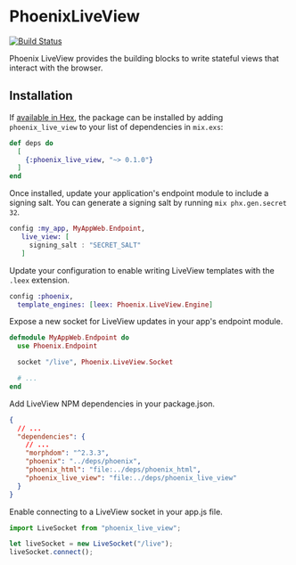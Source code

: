 # PhoenixLiveView

[![Build Status](https://travis-ci.com/chrismccord/phoenix_live_view.svg?token=Dc4VoVYF33Y2H4Gy8pGi&branch=master)](https://travis-ci.com/chrismccord/phoenix_live_view)

Phoenix LiveView provides the building blocks to write stateful views that interact with the browser.

## Installation

If [available in Hex](https://hex.pm/docs/publish), the package can be installed
by adding `phoenix_live_view` to your list of dependencies in `mix.exs`:

```elixir
def deps do
  [
    {:phoenix_live_view, "~> 0.1.0"}
  ]
end
```

Once installed, update your application's endpoint module to include a signing
salt. You can generate a signing salt by running `mix phx.gen.secret 32`.

```elixir
config :my_app, MyAppWeb.Endpoint,
   live_view: [
     signing_salt : "SECRET_SALT"
   ]
```

Update your configuration to enable writing LiveView templates with the `.leex` extension.

```elixir
config :phoenix,
  template_engines: [leex: Phoenix.LiveView.Engine]
```

Expose a new socket for LiveView updates in your app's endpoint module.

```elixir
defmodule MyAppWeb.Endpoint do
  use Phoenix.Endpoint

  socket "/live", Phoenix.LiveView.Socket

  # ...
end
```

Add LiveView NPM dependencies in your package.json.

```json
{
  // ...
  "dependencies": {
    // ...
    "morphdom": "^2.3.3",
    "phoenix": "../deps/phoenix",
    "phoenix_html": "file:../deps/phoenix_html",
    "phoenix_live_view": "file:../deps/phoenix_live_view"
  }
}
```

Enable connecting to a LiveView socket in your app.js file.

```javascript
import LiveSocket from "phoenix_live_view";

let liveSocket = new LiveSocket("/live");
liveSocket.connect();
```
